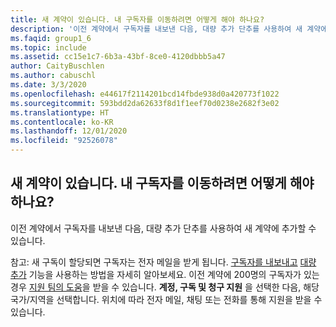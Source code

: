 ```yaml
---
title: 새 계약이 있습니다. 내 구독자를 이동하려면 어떻게 해야 하나요?
description: '이전 계약에서 구독자를 내보낸 다음, 대량 추가 단추를 사용하여 새 계약에 추가할 수 있습니다. 참고: ...'
ms.faqid: group1_6
ms.topic: include
ms.assetid: cc15e1c7-6b3a-43bf-8ce0-4120dbbb5a47
author: CaityBuschlen
ms.author: cabuschl
ms.date: 3/3/2020
ms.openlocfilehash: e44617f2114201bcd14fbde938d0a420773f1022
ms.sourcegitcommit: 593bdd2da62633f8d1f1eef70d0238e2682f3e02
ms.translationtype: HT
ms.contentlocale: ko-KR
ms.lasthandoff: 12/01/2020
ms.locfileid: "92526078"
---
```

## <a name="i-have-a-new-agreement--how-do-i-move-my-subscribers"></a>새 계약이 있습니다.  내 구독자를 이동하려면 어떻게 해야 하나요?

이전 계약에서 구독자를 내보낸 다음, 대량 추가 단추를 사용하여 새 계약에 추가할 수 있습니다.

참고: 새 구독이 할당되면 구독자는 전자 메일을 받게 됩니다. [구독자를 내보내고](https://docs.microsoft.com/visualstudio/subscriptions/exporting-subscriptions) [대량 추가](https://docs.microsoft.com/visualstudio/subscriptions/assign-license#bulk-assignments) 기능을 사용하는 방법을 자세히 알아보세요. 이전 계약에 200명의 구독자가 있는 경우 [지원 팀의 도움](https://visualstudio.microsoft.com/subscriptions/support/#talktous)을 받을 수 있습니다. **계정, 구독 및 청구 지원** 을 선택한 다음, 해당 국가/지역을 선택합니다. 위치에 따라 전자 메일, 채팅 또는 전화를 통해 지원을 받을 수 있습니다.

